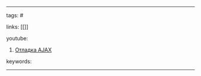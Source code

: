 ____

tags: #

links: [[]]

youtube: 
1. [Отладка AJAX](https://www.youtube.com/watch?v=2XQRX6EumzA)

keywords:

_____

